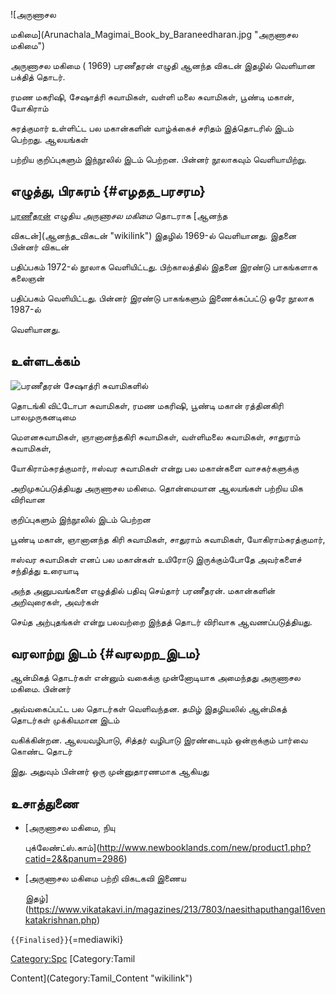 ![அருணாசல
மகிமை](Arunachala_Magimai_Book_by_Baraneedharan.jpg "அருணாசல மகிமை")
அருணாசல மகிமை ( 1969) பரணீதரன் எழுதி ஆனந்த விகடன் இதழில் வெளியான பக்தித் தொடர்.
ரமண மகரிஷி, சேஷாத்ரி சுவாமிகள், வள்ளி மலை சுவாமிகள், பூண்டி மகான், யோகிராம்
சுரத்குமார் உள்ளிட்ட பல மகான்களின் வாழ்க்கைச் சரிதம் இத்தொடரில் இடம் பெற்றது. ஆலயங்கள்
பற்றிய குறிப்புகளும் இந்நூலில் இடம் பெற்றன. பின்னர் நூலாகவும் வெளியாயிற்று.

## எழுத்து, பிரசுரம் {#எழதத_பரசரம}

[பரணீதரன்](பரணீதரன் "wikilink") எழுதிய *அருணாசல மகிமை* தொடராக [ஆனந்த
விகடன்](ஆனந்த_விகடன் "wikilink") இதழில் 1969-ல் வெளியானது. இதனை பின்னர் விகடன்
பதிப்பகம் 1972-ல் நூலாக வெளியிட்டது. பிற்காலத்தில் இதனை இரண்டு பாகங்களாக கலைஞன்
பதிப்பகம் வெளியிட்டது. பின்னர் இரண்டு பாகங்களும் இணைக்கப்பட்டு ஒரே நூலாக 1987-ல்
வெளியானது.

## உள்ளடக்கம்

![பரணீதரன்](Baraneedharan@Sridhar-Merina.jpg "பரணீதரன்") சேஷாத்ரி சுவாமிகளில்
தொடங்கி விட்டோபா சுவாமிகள், ரமண மகரிஷி, பூண்டி மகான் ரத்தினகிரி பாலமுருகனடிமை
மௌனசுவாமிகள், ஞானானந்தகிரி சுவாமிகள், வள்ளிமலை சுவாமிகள், சாதுராம் சுவாமிகள்,
யோகிராம்சுரத்குமார், ஈஸ்வர சுவாமிகள் என்று பல மகான்களை வாசகர்களுக்கு
அறிமுகப்படுத்தியது அருணாசல மகிமை. தொன்மையான ஆலயங்கள் பற்றிய மிக விரிவான
குறிப்புகளும் இந்நூலில் இடம் பெற்றன

பூண்டி மகான், ஞானானந்த கிரி சுவாமிகள், சாதுராம் சுவாமிகள், யோகிராம்சுரத்குமார்,
ஈஸ்வர சுவாமிகள் எனப் பல மகான்கள் உயிரோடு இருக்கும்போதே அவர்களைச் சந்தித்து உரையாடி
அந்த அனுபவங்களை எழுத்தில் பதிவு செய்தார் பரணீதரன். மகான்களின் அறிவுரைகள், அவர்கள்
செய்த அற்புதங்கள் என்று பலவற்றை இந்தத் தொடர் விரிவாக ஆவணப்படுத்தியது.

## வரலாற்று இடம் {#வரலறற_இடம}

ஆன்மிகத் தொடர்கள் என்னும் வகைக்கு முன்னோடியாக அமைந்தது அருணாசல மகிமை. பின்னர்
அவ்வகைப்பட்ட பல தொடர்கள் வெளிவந்தன. தமிழ் இதழியலில் ஆன்மிகத் தொடர்கள் முக்கியமான இடம்
வகிக்கின்றன. ஆலயவழிபாடு, சித்தர் வழிபாடு இரண்டையும் ஒன்றாக்கும் பார்வை கொண்ட தொடர்
இது. அதுவும் பின்னர் ஒரு முன்னுதாரணமாக ஆகியது

## உசாத்துணை

-   [அருணாசல மகிமை, நியு
    புக்லேண்ட்ஸ்.காம்](http://www.newbooklands.com/new/product1.php?catid=2&&panum=2986)
-   [அருணாசல மகிமை பற்றி விகடகவி இணைய
    இதழ்](https://www.vikatakavi.in/magazines/213/7803/naesithaputhangal16venkatakrishnan.php)

`{{Finalised}}`{=mediawiki}

[Category:Spc](Category:Spc "wikilink") [Category:Tamil
Content](Category:Tamil_Content "wikilink")
